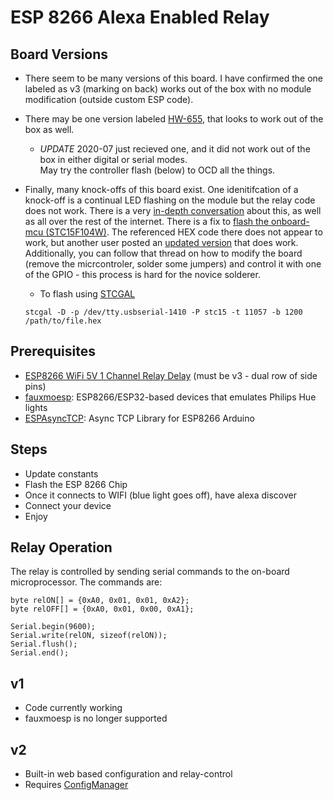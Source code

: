 # ESP 8266 Alexa Enabled Relay

## Board Versions

- There seem to be many versions of this board. I have confirmed the one labeled as v3 (marking on back) works
out of the box with no module modification (outside custom ESP code). 

- There may be one version labeled [HW-655](https://www.youtube.com/watch?v=D470BrL15wA), that looks to work out 
of the box as well. 
    - *UPDATE* 2020-07 just recieved one, and it did not work out of the box in either digital or serial modes.  
May try the controller flash (below) to OCD all the things.

- Finally, many knock-offs of this board exist. One idenitifcation of a knock-off is a continual LED flashing on the module
but the relay code does not work. There is a very [in-depth conversation](https://www.esp8266.com/viewtopic.php?f=160&t=13164) about this, as well as all over the rest of the internet. There is a fix to [flash the onboard-mcu (STC15F104W)](https://www.esp8266.com/viewtopic.php?f=160&t=13164&start=68#p74262). The referenced HEX code there does not appear to work, but another user posted an [updated version](https://www.esp8266.com/viewtopic.php?f=160&t=13164&start=96#p81907) that does work. Additionally, you can follow that thread on how to modify the board (remove the micrcontroler, solder some jumpers) and control it with one of the GPIO - this process is hard for the novice solderer.

    - To flash using [STCGAL](https://github.com/grigorig/stcgal) 
     ```
     stcgal -D -p /dev/tty.usbserial-1410 -P stc15 -t 11057 -b 1200 /path/to/file.hex
     ```


## Prerequisites

- [ESP8266 WiFi 5V 1 Channel Relay Delay](https://amzn.to/3ga0q2c) (must be v3 - dual row of side pins)
- [fauxmoesp](https://bitbucket.org/xoseperez/fauxmoesp/src/master/):  ESP8266/ESP32-based devices that emulates Philips Hue lights
- [ESPAsyncTCP](https://github.com/me-no-dev/ESPAsyncTCP): Async TCP Library for ESP8266 Arduino

## Steps

- Update constants 
- Flash the ESP 8266 Chip
- Once it connects to WIFI (blue light goes off), have alexa discover
- Connect your device
- Enjoy

## Relay Operation 

The relay is controlled by sending serial commands to the on-board microprocessor. The commands are:

```
byte relON[] = {0xA0, 0x01, 0x01, 0xA2}; 
byte relOFF[] = {0xA0, 0x01, 0x00, 0xA1};

Serial.begin(9600);
Serial.write(relON, sizeof(relON));
Serial.flush();
Serial.end();

```

## v1

- Code currently working
- fauxmoesp is no longer supported 

## v2

- Built-in web based configuration and relay-control
- Requires [ConfigManager](https://github.com/nrwiersma/ConfigManager)




